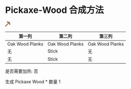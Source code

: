 # Pickaxe-Wood 合成方法

![Icon](85f92aa704a2ba34aab45e3aa7d0fcfa.png)

|第一列|第二列|第三列|
|----|-----|-----|
|Oak Wood Planks|Oak Wood Planks|Oak Wood Planks|
|无|Stick|无|
|无|Stick|无|

是否需要加热: 否

生成 Pickaxe Wood \* 数量 1
<br/> <br/> <br/> 

